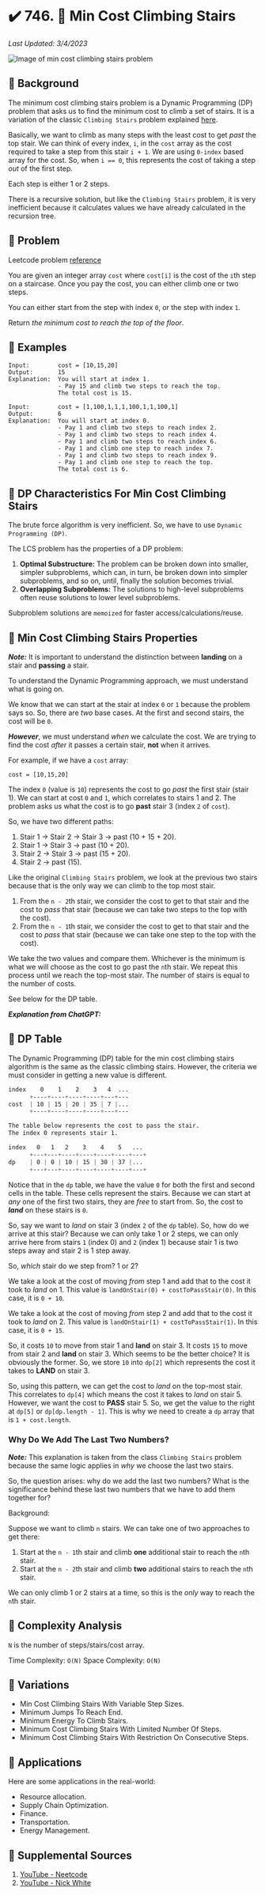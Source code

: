 # :heavy_check_mark: 746. :green_book: Min Cost Climbing Stairs
*Last Updated: 3/4/2023*

![Image of min cost climbing stairs problem](../../images/lc-solutions/dynamic-programming/min-cost-climbing-stairs.png)

## :round_pushpin: Background
The minimum cost climbing stairs problem is a Dynamic Programming (DP) problem that asks us to  find the minimum cost to climb a set of stairs. It is a variation of the classic `Climbing Stairs` problem explained [here](climbing-stairs.md).

Basically, we want to climb as many steps with the least cost to get *past* the top stair. We can think of every index, `i`, in the `cost` array as the cost required to take a step from this stair `i + 1`. We are using `0-index` based array for the cost. So, when `i == 0`, this represents the cost of taking a step *out* of the first step.

Each step is either 1 or 2 steps.

There is a recursive solution, but like the `Climbing Stairs` problem, it is very inefficient because it calculates values we have already calculated in the recursion tree.

## :round_pushpin: Problem
Leetcode problem [reference](https://leetcode.com/problems/min-cost-climbing-stairs/)

You are given an integer array `cost` where `cost[i]` is the cost of the `i`th step on a staircase. Once you pay the cost, you can either climb one or two steps.

You can either start from the step with index `0`, or the step with index `1`.

Return *the minimum cost to reach the top of the floor*.

## :round_pushpin: Examples
```
Input:        cost = [10,15,20]
Output:       15
Explanation:  You will start at index 1.
              - Pay 15 and climb two steps to reach the top.
              The total cost is 15.
```

```
Input:        cost = [1,100,1,1,1,100,1,1,100,1]
Output:       6
Explanation:  You will start at index 0.
              - Pay 1 and climb two steps to reach index 2.
              - Pay 1 and climb two steps to reach index 4.
              - Pay 1 and climb two steps to reach index 6.
              - Pay 1 and climb one step to reach index 7.
              - Pay 1 and climb two steps to reach index 9.
              - Pay 1 and climb one step to reach the top.
              The total cost is 6.
```

## :round_pushpin: DP Characteristics For Min Cost Climbing Stairs
The brute force algorithm is very inefficient. So, we have to use `Dynamic Programming (DP)`.

The LCS problem has the properties of a DP problem:
1. **Optimal Substructure:** The problem can be broken down into smaller, simpler subproblems, which can, in turn, be broken down into simpler subproblems, and so on, until, finally the solution becomes trivial.
2. **Overlapping Subproblems:** The solutions to high-level subproblems often reuse solutions to lower level subproblems.

Subproblem solutions are `memoized` for faster access/calculations/reuse.

## :round_pushpin: Min Cost Climbing Stairs Properties
***Note:*** It is important to understand the distinction between **landing** on a stair and **passing** a stair.

To understand the Dynamic Programming approach, we must understand what is going on.

We know that we can start at the stair at index `0` or `1` because the problem says so. So, there are *two* base cases. At the first and second stairs, the cost will be `0`.

***However***, we must understand *when* we calculate the cost. We are trying to find the cost *after* it passes a certain stair, **not** when it arrives.

For example, if we have a `cost` array:

```
cost = [10,15,20]
```
The index `0` (value is `10`) represents the cost to go *past* the first stair (stair 1). We can start at cost `0` and `1`, which correlates to stairs 1 and 2. The problem asks us what the cost is to go **past** stair 3 (index `2` of `cost`).

So, we have two different paths:
1. Stair 1 -> Stair 2 -> Stair 3 -> past (10 + 15 + 20).
2. Stair 1 -> Stair 3 -> past (10 + 20).
3. Stair 2 -> Stair 3 -> past (15 + 20).
4. Stair 2 -> past (15).

Like the original `Climbing Stairs` problem, we look at the previous two stairs because that is the only way we can climb to the top most stair.
1. From the `n - 2`th stair, we consider the cost to get to that stair and the cost to *pass* that stair (because we can take two steps to the top with the cost).
2. From the `n - 1`th stair, we consider the cost to get to that stair and the cost to *pass* that stair (because we can take one step to the top with the cost).

We take the two values and compare them. Whichever is the minimum is what we will choose as the cost to go past the `n`th stair. We repeat this process until we reach the top-most stair. The number of stairs is equal to the number of costs.

See below for the DP table.

***Explanation from ChatGPT:***

## :round_pushpin: DP Table
The Dynamic Programming (DP) table for the min cost climbing stairs algorithm is the same as the classic climbing stairs. However, the criteria we must consider in getting a new value is different.

```css
index    0    1    2    3   4  ...
      +----+----+----+----+---+---
cost  | 10 | 15 | 20 | 35 | 7 |...
      +----+----+----+----+---+---

The table below represents the cost to pass the stair.
The index 0 represents stair 1.

index   0   1   2    3    4    5   ...
      +---+---+----+----+----+----+---+
dp    | 0 | 0 | 10 | 15 | 30 | 37 |...
      +---+---+----+----+----+----+---+
```

Notice that in the `dp` table, we have the value `0` for both the first and second cells in the table. These cells represent the stairs. Because we can start at *any* one of the first two stairs, they are *free* to start from. So, the cost to ***land*** on these stairs is `0`.

So, say we want to *land* on stair 3 (index `2` of the `dp` table). So, how do we arrive at this stair? Because we can only take 1 or 2 steps, we can only arrive here from stairs `1` (index 0) and `2` (index 1) because stair 1 is two steps away and stair 2 is 1 step away.

So, *which* stair do we step from? 1 or 2?

We take a look at the cost of moving *from* step 1 and add that to the cost it took to *land* on 1. This value is `landOnStair(0) + costToPassStair(0)`. In this case, it is `0 + 10`.

We take a look at the cost of moving *from* step 2 and add that to the cost it took to *land* on 2. This value is `landOnStair(1) + costToPassStair(1)`. In this case, it is `0 + 15`.

So, it costs `10` to move from stair 1 and **land** on stair 3. It costs `15` to move from stair 2 and **land** on stair 3. Which seems to be the better choice? It is obviously the former. So, we store `10` into `dp[2]` which represents the cost it takes to **LAND** on stair 3.

So, using this pattern, we can get the cost to *land* on the top-most stair. This correlates to `dp[4]` which means the cost it takes to *land* on stair 5. However, we want the cost to **PASS** stair 5. So, we get the value to the right at `dp[5]` or `dp[dp.length - 1]`. This is why we need to create a `dp` array that is `1 + cost.length`.

### Why Do We Add The Last Two Numbers?
***Note:*** This explanation is taken from the class `Climbing Stairs` problem because the same logic applies in *why* we choose the last two stairs.

So, the question arises: why do we add the last two numbers? What is the significance behind these last two numbers that we have to add them together for?

Background:

Suppose we want to climb `n` stairs. We can take one of two approaches to get there:
1. Start at the `n - 1`th stair and climb **one** additional stair to reach the `n`th stair.
2. Start at the `n - 2`th stair and climb **two** additional stairs to reach the `n`th stair.

We can only climb 1 or 2 stairs at a time, so this is the *only* way to reach the `n`th stair.

## :round_pushpin: Complexity Analysis
`N` is the number of steps/stairs/cost array.

Time Complexity: `O(N)`
Space Complexity: `O(N)`

## :round_pushpin: Variations
- Min Cost Climbing Stairs With Variable Step Sizes.
- Minimum Jumps To Reach End.
- Minimum Energy To Climb Stairs.
- Minimum Cost Climbing Stairs With Limited Number Of Steps.
- Minimum Cost Climbing Stairs With Restriction On Consecutive Steps.

## :round_pushpin: Applications
Here are some applications in the real-world:
- Resource allocation.
- Supply Chain Optimization.
- Finance.
- Transportation.
- Energy Management.

## :round_pushpin: Supplemental Sources
1. [YouTube - Neetcode](https://www.youtube.com/watch?v=ktmzAZWkEZ0)
2. [YouTube - Nick White](https://www.youtube.com/watch?v=OoGswqFU-zs)
